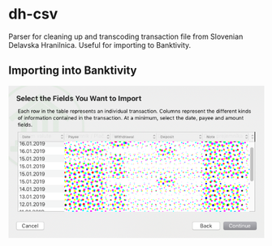 # dh-csv
Parser for cleaning up and transcoding transaction file from Slovenian Delavska Hranilnica. Useful for importing to Banktivity.


## Importing into Banktivity

![Import](banktivity.png)
